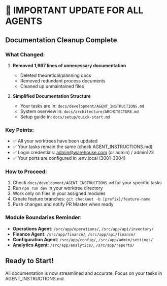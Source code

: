 # 📢 IMPORTANT UPDATE FOR ALL AGENTS

## Documentation Cleanup Complete

### What Changed:
1. **Removed 1,667 lines of unnecessary documentation**
   - Deleted theoretical/planning docs
   - Removed redundant process documents
   - Cleaned up unmaintained files

2. **Simplified Documentation Structure**
   - Your tasks are in: `docs/development/AGENT_INSTRUCTIONS.md`
   - System overview in: `docs/architecture/ARCHITECTURE.md`
   - Setup guide in: `docs/setup/quick-start.md`

### Key Points:
- ✅ All your worktrees have been updated
- ✅ Your tasks remain the same (check AGENT_INSTRUCTIONS.md)
- ✅ Login credentials: admin@warehouse.com (or admin) / admin123
- ✅ Your ports are configured in .env.local (3001-3004)

### How to Proceed:
1. Check `docs/development/AGENT_INSTRUCTIONS.md` for your specific tasks
2. Run `npm run dev` in your worktree directory
3. Work only on files in your assigned modules
4. Create feature branches: `git checkout -b [prefix]/feature-name`
5. Push changes and notify PR Master when ready

### Module Boundaries Reminder:
- **Operations Agent**: `/src/app/operations/`, `/src/app/api/inventory/`
- **Finance Agent**: `/src/app/finance/`, `/src/app/api/finance/`
- **Configuration Agent**: `/src/app/config/`, `/src/app/admin/settings/`
- **Analytics Agent**: `/src/app/analytics/`, `/src/app/reports/`

## Ready to Start!
All documentation is now streamlined and accurate. Focus on your tasks in AGENT_INSTRUCTIONS.md.